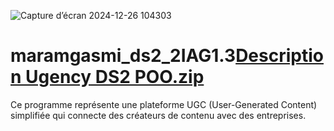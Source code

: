 ![Capture d’écran 2024-12-26 104303](https://github.com/user-attachments/assets/09428d82-5c84-44e4-b7ef-556246678f53)
# maramgasmi_ds2_2IAG1.3[Description Ugency DS2 POO.zip](https://github.com/user-attachments/files/18247759/Description.Ugency.DS2.POO.zip)
 Ce programme représente une plateforme UGC (User-Generated Content) simplifiée qui connecte des créateurs de contenu avec des entreprises. 
